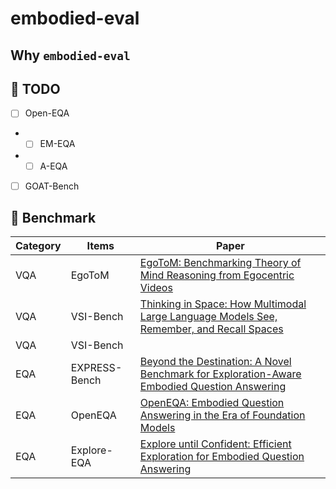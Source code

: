 # embodied-eval

## Why `embodied-eval`


## 🚀 TODO
- [ ] Open-EQA
- - [ ] EM-EQA 
- - [ ] A-EQA 
- [ ] GOAT-Bench

## 🎁 Benchmark
| Category | Items       | Paper                                                                                                                        |
|----------|-------------|------------------------------------------------------------------------------------------------------------------------------|
| VQA      | EgoToM      | [EgoToM: Benchmarking Theory of Mind Reasoning from Egocentric Videos](https://arxiv.org/pdf/2503.22152)                     |
| VQA      | VSI-Bench   | [Thinking in Space: How Multimodal Large Language Models See, Remember, and Recall Spaces](https://arxiv.org/abs/2412.14171) |
| VQA      | VSI-Bench   | []()                                                                                                                         |
| EQA      | EXPRESS-Bench   | [Beyond the Destination: A Novel Benchmark for Exploration-Aware Embodied Question Answering](https://arxiv.org/pdf/2503.11117)                                                         |
| EQA      | OpenEQA     | [OpenEQA: Embodied Question Answering in the Era of Foundation Models](https://open-eqa.github.io/assets/pdfs/paper.pdf)     |
| EQA      | Explore-EQA | [Explore until Confident: Efficient Exploration for Embodied Question Answering](https://arxiv.org/pdf/2403.15941)           |
